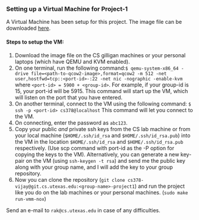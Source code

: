 ### Setting up a Virtual Machine for Project-1

A Virtual Machine has been setup for this project. The image file can be downloaded [here](https://drive.google.com/open?id=1TOwha-yAAYJLpqV_-RKEwDd1CV2uGthR).

#### Steps to setup the VM:
1. Download the image file on the CS gilligan machines or your personal laptops (which have QEMU and KVM enabled).
2. On one terminal, run the following command:`$ qemu-system-x86_64 -drive file=<path-to-qcow2-image>,format=qcow2 -m 512 -net user,hostfwd=tcp::<port-id>-:22 -net nic -nographic -enable-kvm`
where `<port-id> = 5900 + <group-id>`. For example, if your group-id is 15, your port-id will be 5915.
This command will start up the VM, which will listen on the port that you have entered.
3. On another terminal, connect to the VM using the following command:
`$ ssh -p <port-id> cs378@localhost`
This command will let you connect to the VM.
4. On connecting, enter the password as `abc123`.
5. Copy your public *and* private ssh keys from the CS lab machine or from your local machine (`$HOME/.ssh/id_rsa` and `$HOME/.ssh/id_rsa.pub`) into the VM in the location `$HOME/.ssh/id_rsa` and `$HOME/.ssh/id_rsa.pub` respectively. (Use scp command with port-id as the -P option for copying the keys to the VM).
Alternatively, you can generate a new key-pair on the VM (using `ssh-keygen -t rsa`) and send me the public key along with your group name, and I will add the key to your group repository.
6. Now you can clone the repository (`git clone cs378-vijay@git.cs.utexas.edu:<group-name>-project1`) and run the project like you do on the lab machines or your personal machines. (`sudo make run-vmm-nox`)

Send an e-mail to `rak@cs.utexas.edu` in case of any difficulties.

